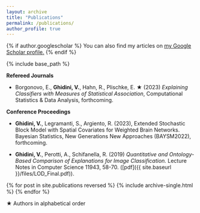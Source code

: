 ```yaml
---
layout: archive
title: "Publications"
permalink: /publications/
author_profile: true
---
```



{% if author.googlescholar %}
  You can also find my articles on <u><a href="{{author.googlescholar}}">my Google Scholar profile</a>.</u>
{% endif %}

{% include base_path %}




**Refereed Journals**

* Borgonovo, E., **Ghidini, V.**, Hahn, R., Plischke, E. &#9733; (2023) 
*Explaining Classifiers with Measures of Statistical Association*,  Computational Statistics \& Data Analysis,
forthcoming.


**Conference Proceedings**

* **Ghidini, V.**, Legramanti, S., Argiento, R. (2023), Extended Stochastic Block Model with Spatial Covariates for Weighted Brain Networks. Bayesian Statistics, New Generations New Approaches (BAYSM2022), forthcoming.

* **Ghidini, V.**, Perotti, A., Schifanella, R. (2019)
*Quantitative and Ontology-Based Comparison of Explanations for Image Classification.*
Lecture Notes in Computer Science 11943, 58-70. ([pdf]({{ site.baseurl }}/files/LOD_Final.pdf)).


{% for post in site.publications reversed %}
  {% include archive-single.html %}
{% endfor %}



&#9733; Authors in alphabetical order

